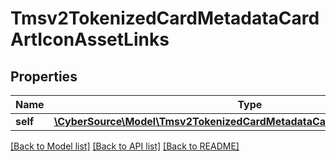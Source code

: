# Tmsv2TokenizedCardMetadataCardArtIconAssetLinks

## Properties
Name | Type | Description | Notes
------------ | ------------- | ------------- | -------------
**self** | [**\CyberSource\Model\Tmsv2TokenizedCardMetadataCardArtIconAssetLinksSelf**](Tmsv2TokenizedCardMetadataCardArtIconAssetLinksSelf.md) |  | [optional] 

[[Back to Model list]](../README.md#documentation-for-models) [[Back to API list]](../README.md#documentation-for-api-endpoints) [[Back to README]](../README.md)


